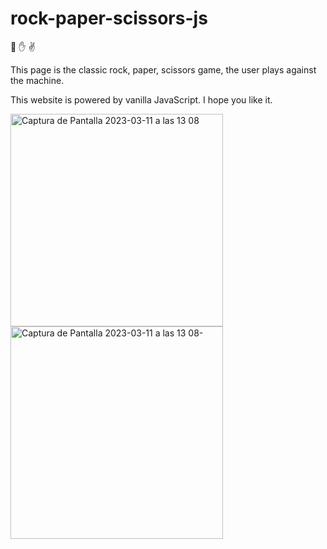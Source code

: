 #  **rock-paper-scissors-js**
👊 ✋ ✌️
<p>This page is the classic rock, paper, scissors game, the user plays against the machine.</p>
<p>This website is powered by vanilla JavaScript. I hope you like it.</p>
<div>
<img width="340" alt="Captura de Pantalla 2023-03-11 a las 13 08" src="https://user-images.githubusercontent.com/112553001/224486294-a1e76cee-588a-4ca5-a2e6-9951aca79639.png">
<img width="340" alt="Captura de Pantalla 2023-03-11 a las 13 08-" src="https://user-images.githubusercontent.com/112553001/224486311-f71bbf14-f15a-48f3-8b3a-1e4e938acc45.png">
<div/>
